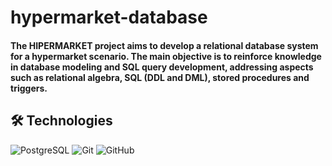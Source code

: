 # hypermarket-database

#### The HIPERMARKET project aims to develop a relational database system for a hypermarket scenario. The main objective is to reinforce knowledge in database modeling and SQL query development, addressing aspects such as relational algebra, SQL (DDL and DML), stored procedures and triggers.

## 🛠️ Technologies

![PostgreSQL](https://img.shields.io/badge/PostgreSQL-316192?style=for-the-badge&logo=postgresql&logoColor=white)
![Git](https://img.shields.io/badge/Git-F05032?style=for-the-badge&logo=git&logoColor=white)
![GitHub](https://img.shields.io/badge/GitHub-181717?style=for-the-badge&logo=github&logoColor=white)
